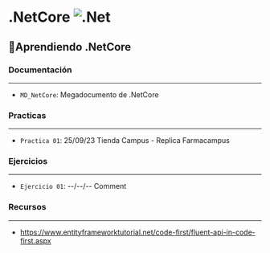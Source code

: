 # .NetCore ![.Net](https://img.shields.io/badge/.NET-5C2D91?style=&logo=.net&logoColor=white)
## :hammer:Aprendiendo .NetCore
### Documentación
---
- `MD_NetCore`: Megadocumento de .NetCore
### Practicas
---
- `Practica 01`: 25/09/23 Tienda Campus - Replica Farmacampus
### Ejercicios
---
- `Ejercicio 01`: --/--/-- Comment
### Recursos
---
- https://www.entityframeworktutorial.net/code-first/fluent-api-in-code-first.aspx